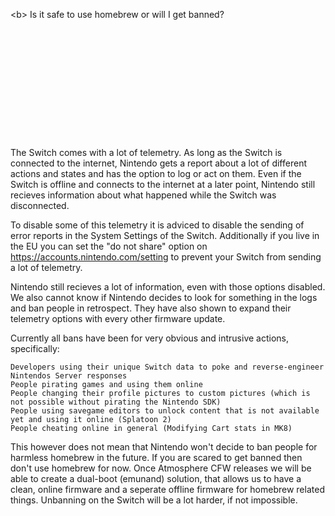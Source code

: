 <b\> Is it safe to use homebrew or will I get banned?<br/>
<br/><br/><br/><br/><br/><br/><br/><br/><br/><br/><br/><br/>
The Switch comes with a lot of telemetry. As long as the Switch is connected to the internet, Nintendo gets a report about a lot of different actions and states and has the option to log or act on them. Even if the Switch is offline and connects to the internet at a later point, Nintendo still recieves information about what happened while the Switch was disconnected.

To disable some of this telemetry it is adviced to disable the sending of error reports in the System Settings of the Switch. Additionally if you live in the EU you can set the "do not share" option on https://accounts.nintendo.com/setting to prevent your Switch from sending a lot of telemetry.

Nintendo still recieves a lot of information, even with those options disabled. We also cannot know if Nintendo decides to look for something in the logs and ban people in retrospect. They have also shown to expand their telemetry options with every other firmware update.

Currently all bans have been for very obvious and intrusive actions, specifically:

    Developers using their unique Switch data to poke and reverse-engineer Nintendos Server responses
    People pirating games and using them online
    People changing their profile pictures to custom pictures (which is not possible without pirating the Nintendo SDK)
    People using savegame editors to unlock content that is not available yet and using it online (Splatoon 2)
    People cheating online in general (Modifying Cart stats in MK8)


This however does not mean that Nintendo won't decide to ban people for harmless homebrew in the future. If you are scared to get banned then don't use homebrew for now. Once Atmosphere CFW releases we will be able to create a dual-boot (emunand) solution, that allows us to have a clean, online firmware and a seperate offline firmware for homebrew related things. Unbanning on the Switch will be a lot harder, if not impossible.<br/>
